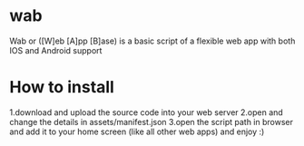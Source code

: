# wab
Wab or ([W]eb [A]pp [B]ase) is a basic script of a flexible web app with both IOS and Android support


# How to install
1.download and upload the source code into your web server
2.open and change the details in assets/manifest.json
3.open the script path in browser and add it to your home screen (like all other web apps) and enjoy :)
